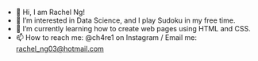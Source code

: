 - 👋 Hi, I am Rachel Ng!
- 👀 I’m interested in Data Science, and I play Sudoku in my free time.
- 🌱 I’m currently learning how to create web pages using HTML and CSS.
- 📫 How to reach me: @ch4re1 on Instagram / Email me: rachel_ng03@hotmail.com

<!---
rachelnxr/rachelnxr is a ✨ special ✨ repository because its `README.md` (this file) appears on your GitHub profile.
You can click the Preview link to take a look at your changes.
--->
